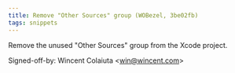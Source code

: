 ```yaml
---
title: Remove "Other Sources" group (WOBezel, 3be02fb)
tags: snippets
---
```


Remove the unused "Other Sources" group from the Xcode project.

Signed-off-by: Wincent Colaiuta &lt;win@wincent.com&gt;
